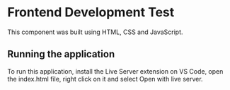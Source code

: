 # Frontend Development Test

This component was built using HTML, CSS and JavaScript.

## Running the application

To run this application, install the Live Server extension on VS Code, open the index.html file, right click on it and select Open with live server.
